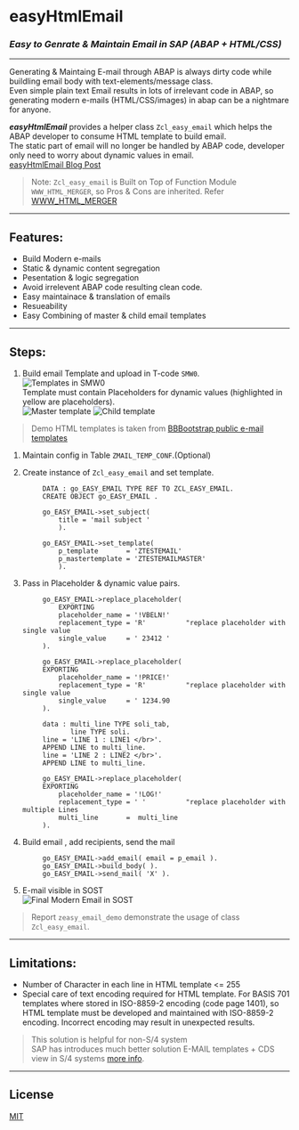 # easyHtmlEmail
### *Easy to Genrate & Maintain Email in SAP (ABAP + HTML/CSS)*

---

Generating & Maintaing E-mail through ABAP is always dirty code while buildling email body with text-elements/message class.  
Even simple plain text Email results in lots of irrelevant code in ABAP, so generating modern e-mails (HTML/CSS/images) in abap can be a nightmare for anyone.

***easyHtmlEmail*** provides a helper class `Zcl_easy_email` which helps the ABAP developer to consume HTML template to build email.  
The static part of email will no longer be handled by ABAP code, developer only need to worry about dynamic values in email.  
[easyHtmlEmail Blog Post](https://blogs.sap.com/2021/10/04/easy-to-generate-maintain-email-abap-html-templates-easyhtmlemail)

> Note: `Zcl_easy_email` is Built on Top of Function Module `WWW_HTML_MERGER`, so Pros & Cons are inherited. Refer [WWW_HTML_MERGER](https://help.sap.com/saphelp_autoid2007/helpdata/en/2b/d921034b8a11d1894c0000e8323c4f/content.htm?no_cache=true)

---

## Features:

- Build Modern e-mails
- Static & dynamic content segregation
- Pesentation & logic segregation
- Avoid irrelevent ABAP code resulting clean code.
- Easy maintainace & translation of emails
- Resueability
- Easy Combining of master & child email templates

---

## Steps:
1. Build email Template and upload in T-code `SMW0`.  
    ![Templates in SMW0](assests/img/SMW0.jpg)  
    Template must contain Placeholders for dynamic values (highlighted in yellow are placeholders).  
    ![Master template](assests/img/Master_html.jpg)
    ![Child template](assests/img/Child_html.jpg)  
> Demo HTML templates is taken from [BBBootstrap public e-mail templates](https://bbbootstrap.com/snippets/order-confirmation-email-template-19073214)  


1. Maintain config in Table `ZMAIL_TEMP_CONF`.(Optional)
   
2. Create instance of `Zcl_easy_email` and set template.  
            
            DATA : go_EASY_EMAIL TYPE REF TO ZCL_EASY_EMAIL.
            CREATE OBJECT go_EASY_EMAIL .
            
            go_EASY_EMAIL->set_subject(
                title = 'mail subject '
                ).

            go_EASY_EMAIL->set_template(
                p_template       = 'ZTESTEMAIL' 
                p_mastertemplate = 'ZTESTEMAILMASTER'
                ).
            
3. Pass in Placeholder & dynamic value pairs.  

            go_EASY_EMAIL->replace_placeholder(
                EXPORTING
                placeholder_name = '!VBELN!'
                replacement_type = 'R'          "replace placeholder with single value
                single_value     = ' 23412 '
            ).

            go_EASY_EMAIL->replace_placeholder(
            EXPORTING
                placeholder_name = '!PRICE!'
                replacement_type = 'R'          "replace placeholder with single value
                single_value     = ' 1234.90
            ).

            data : multi_line TYPE soli_tab,
                   line TYPE soli.
            line = 'LINE 1 : LINE1 </br>'.
            APPEND LINE to multi_line.
            line = 'LINE 2 : LINE2 </br>'.
            APPEND LINE to multi_line.
            
            go_EASY_EMAIL->replace_placeholder(
            EXPORTING
                placeholder_name = '!LOG!'
                replacement_type = ' '          "replace placeholder with multiple Lines
                multi_line       =  multi_line
            ).

4. Build email , add recipients, send the mail

            go_EASY_EMAIL->add_email( email = p_email ).
            go_EASY_EMAIL->build_body( ).
            go_EASY_EMAIL->send_mail( 'X' ).

5. E-mail visible in SOST  
   ![Final Modern Email in SOST](assests/img/Final_Mail_in_SOST.jpg)

> Report `zeasy_email_demo` demonstrate the usage of class `Zcl_easy_email`.  

---

## Limitations:
- Number of Character in each line in HTML template <= 255  
- Special care of text encoding required for HTML template. For BASIS 701 templates where stored in ISO-8859-2 encoding (code page 1401), so HTML template must be developed and maintained with ISO-8859-2 encoding. Incorrect encoding may result in unexpected results.  

> This solution is helpful for non-S/4 system  
> SAP has introduces much better solution E-MAIL templates + CDS view in S/4 systems [more info](https://blogs.sap.com/2019/10/12/e-mail-templates-in-s4-hana/).

---

## License

[MIT](LICENSE)